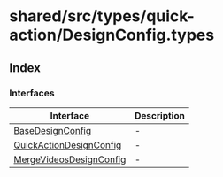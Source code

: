 # shared/src/types/quick-action/DesignConfig.types

## Index

### Interfaces

| Interface | Description |
| ------ | ------ |
| [BaseDesignConfig](interfaces/base-design-config/index.md) | - |
| [QuickActionDesignConfig](interfaces/quick-action-design-config/index.md) | - |
| [MergeVideosDesignConfig](interfaces/merge-videos-design-config/index.md) | - |

